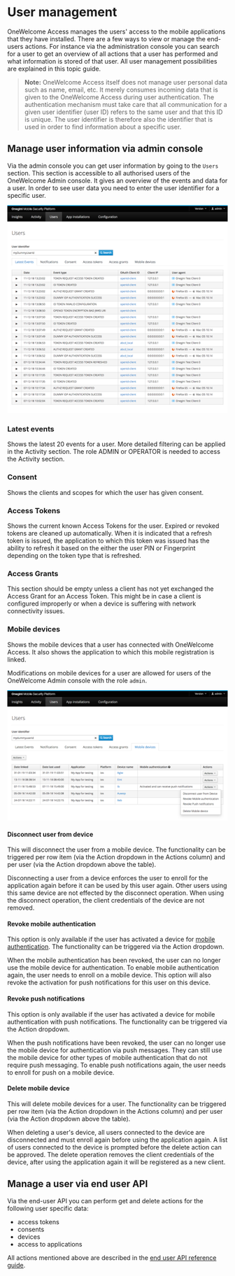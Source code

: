 # User management

OneWelcome Access manages the users' access to the mobile applications that they have installed. There are a few ways to view or manage the end-users actions. 
For instance via the administration console you can search for a user to get an overview of all actions that a user has performed and what information is stored
of that user. All user management possibilities are explained in this topic guide.

>**Note:** OneWelcome Access itself does not manage user personal data such as name, email, etc. It merely consumes incoming data that is given to the 
OneWelcome Access during user authentication. The authentication mechanism must take care 
that all communication for a given user identifier (user ID) refers to the same user and that this ID is unique. The user identifier is therefore also the 
identifier that is used in order to find information about a specific user.

## Manage user information via admin console

Via the admin console you can get user information by going to the `Users` section. This section is accessible to all authorised users of the OneWelcome Admin 
console. It gives an overview of the events and data for a user. In order to see user data you need to enter the user identifier for a specific user.

![Users](img/users.png)

### Latest events
Shows the latest 20 events for a user. More detailed filtering can be applied in the Activity section. The role ADMIN or OPERATOR is needed to access the 
Activity section.

### Consent
Shows the clients and scopes for which the user has given consent.

### Access Tokens
Shows the current known Access Tokens for the user. Expired or revoked tokens are cleaned up automatically. When it is indicated that a refresh token is issued, 
the application to which this token was issued has the ability to refresh it based on the either the user PIN or Fingerprint depending on the token type that is refreshed.

### Access Grants
This section should be empty unless a client has not yet exchanged the Access Grant for an Access Token. This might be in case a client is configured improperly or when a device is suffering with network connectivity issues.

### Mobile devices
Shows the mobile devices that a user has connected with OneWelcome Access. It also shows the application to which this mobile registration is linked. 

Modifications on mobile devices for a user are allowed for users of the OneWelcome Admin console with the role `admin`.

![Mobile devices](img/mobile-devices.png)

#### Disconnect user from device

This will disconnect the user from a mobile device. The functionality can be triggered per row item (via the Action dropdown in the Actions column) and
per user (via the Action dropdown above the table).

Disconnecting a user from a device enforces the user to enroll for the application again before it can be used by this user again. Other users using this same
device are not effected by the disconnect operation. When using the disconnect operation, the client credentials of the device are not removed.

#### Revoke mobile authentication

This option is only available if the user has activated a device for [mobile authentication](../../mobile-apps/mobile-authentication/mobile-authentication.md). 
The functionality can be triggered via the Action dropdown.

When the mobile authentication has been revoked, the user can no longer use the mobile device for authentication. To enable mobile authentication again, the 
user needs to enroll on a mobile device. This option will also revoke the activation for push notifications for this user on this device.

#### Revoke push notifications

This option is only available if the user has activated a device for mobile authentication with push notifications. The functionality can be triggered via the 
Action dropdown.

When the push notifications have been revoked, the user can no longer use the mobile device for authentication via push messages. They can still use the mobile 
device for other types of mobile authentication that do not require push messaging. To enable push notifications again, the user needs to enroll for push on a 
mobile device.

#### Delete mobile device

This will delete mobile devices for a user. The functionality can be triggered per row item (via the Action dropdown in the Actions column) and
per user (via the Action dropdown above the table).

When deleting a user's device, all users connected to the device are disconnected and must enroll again before using the application again. A list of users
connected to the device is prompted before the delete action can be approved. The delete operation removes the client credentials of the device, after using the
application again it will be registered as a new client.

## Manage a user via end user API

Via the end-user API you can perform get and delete actions for the following user specific data:
- access tokens
- consents
- devices
- access to applications

All actions mentioned above are described in the [end user API reference guide](../../../api-reference/end-user/index.md).